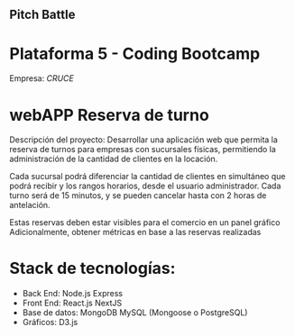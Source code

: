 ## Pitch Battle

# Plataforma 5 - Coding Bootcamp

Empresa: _CRUCE_

# webAPP Reserva de turno

Descripción del proyecto: Desarrollar una aplicación web que permita la reserva de turnos para empresas con sucursales físicas, permitiendo la administración de la cantidad de clientes en la locación.

Cada sucursal podrá diferenciar la cantidad de clientes en simultáneo que podrá recibir y los rangos horarios, desde el usuario administrador. Cada turno será de 15 minutos, y se pueden cancelar hasta con 2 horas de antelación.

Estas reservas deben estar visibles para el comercio en un panel gráfico Adicionalmente, obtener métricas en base a las reservas realizadas

# Stack de tecnologías:

- Back End:
  Node.js
  Express
- Front End:
  React.js
  NextJS
- Base de datos:
  MongoDB
  MySQL
  (Mongoose o PostgreSQL)
- Gráficos:
  D3.js
